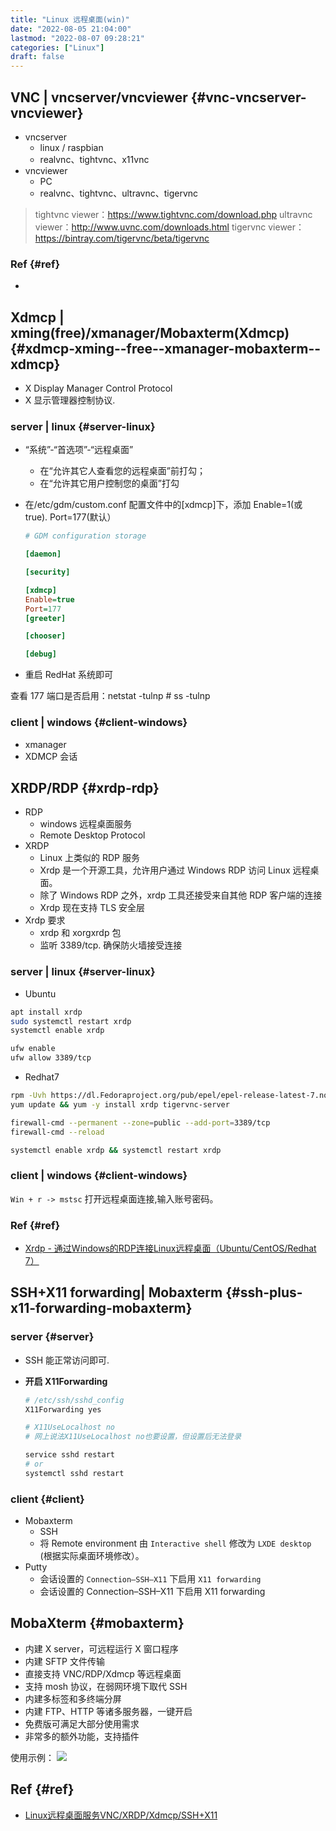 ```yaml
---
title: "Linux 远程桌面(win)"
date: "2022-08-05 21:04:00"
lastmod: "2022-08-07 09:28:21"
categories: ["Linux"]
draft: false
---
```


## VNC | vncserver/vncviewer {#vnc-vncserver-vncviewer}

-   vncserver
    -   linux / raspbian
    -   realvnc、tightvnc、x11vnc
-   vncviewer
    -   PC
    -   realvnc、tightvnc、ultravnc、tigervnc

> tightvnc viewer：<https://www.tightvnc.com/download.php>
> ultravnc viewer：<http://www.uvnc.com/downloads.html>
> tigervnc viewer：<https://bintray.com/tigervnc/beta/tigervnc>


### Ref {#ref}

-


## Xdmcp | xming(free)/xmanager/Mobaxterm(Xdmcp) {#xdmcp-xming--free--xmanager-mobaxterm--xdmcp}

-   X Display Manager Control Protocol
-   X 显示管理器控制协议.


### server | linux {#server-linux}

-   “系统”-“首选项”-“远程桌面”
    -   在“允许其它人查看您的远程桌面”前打勾；
    -   在“允许其它用户控制您的桌面”打勾
-   在/etc/gdm/custom.conf 配置文件中的[xdmcp]下，添加 Enable=1(或 true). Port=177(默认）

    ```cfg
    # GDM configuration storage

    [daemon]

    [security]

    [xdmcp]
    Enable=true
    Port=177
    [greeter]

    [chooser]

    [debug]
    ```
-   重启 RedHat 系统即可

查看 177 端口是否启用：netstat -tulnp # ss -tulnp


### client | windows {#client-windows}

-   xmanager
-   XDMCP 会话


## XRDP/RDP {#xrdp-rdp}

-   RDP
    -   windows 远程桌面服务
    -   Remote Desktop Protocol
-   XRDP
    -   Linux 上类似的 RDP 服务
    -   Xrdp 是一个开源工具，允许用户通过 Windows RDP 访问 Linux 远程桌面。
    -   除了 Windows RDP 之外，xrdp 工具还接受来自其他 RDP 客户端的连接
    -   Xrdp 现在支持 TLS 安全层
-   Xrdp 要求
    -   xrdp 和 xorgxrdp 包
    -   监听 3389/tcp. 确保防火墙接受连接


### server | linux {#server-linux}

-   Ubuntu

<!--listend-->

```bash
apt install xrdp
sudo systemctl restart xrdp
systemctl enable xrdp

ufw enable
ufw allow 3389/tcp
```

-   Redhat7

<!--listend-->

```bash
rpm -Uvh https://dl.Fedoraproject.org/pub/epel/epel-release-latest-7.noarch.rpm
yum update && yum -y install xrdp tigervnc-server

firewall-cmd --permanent --zone=public --add-port=3389/tcp
firewall-cmd --reload

systemctl enable xrdp && systemctl restart xrdp
```


### client | windows {#client-windows}

`Win + r -> mstsc` 打开远程桌面连接,输入账号密码。


### Ref {#ref}

-   [Xrdp - 通过Windows的RDP连接Linux远程桌面（Ubuntu/CentOS/Redhat 7）](https://www.linuxidc.com/Linux/2018-10/155073.htm)


## SSH+X11 forwarding| Mobaxterm {#ssh-plus-x11-forwarding-mobaxterm}


### server {#server}

-   SSH 能正常访问即可.
-   **开启 X11Forwarding**

    ```bash
    # /etc/ssh/sshd_config
    X11Forwarding yes

    # X11UseLocalhost no
    # 网上说法X11UseLocalhost no也要设置，但设置后无法登录

    service sshd restart
    # or
    systemctl sshd restart
    ```


### client {#client}

-   Mobaxterm
    -   SSH
    -   将 Remote environment 由 `Interactive shell` 修改为 `LXDE desktop` (根据实际桌面环境修改）。
-   Putty
    -   会话设置的 `Connection–SSH–X11` 下启用 `X11 forwarding`
    -   会话设置的 Connection–SSH–X11 下启用 X11 forwarding


## MobaXterm {#mobaxterm}

-   内建 X server，可远程运行 X 窗口程序
-   内建 SFTP 文件传输
-   直接支持 VNC/RDP/Xdmcp 等远程桌面
-   支持 mosh 协议，在弱网环境下取代 SSH
-   内建多标签和多终端分屏
-   内建 FTP、HTTP 等诸多服务器，一键开启
-   免费版可满足大部分使用需求
-   非常多的额外功能，支持插件

使用示例：
![](http://ww4.sinaimg.cn/large/90fd3da6gw1f89dqjg4oyj20qk0ez7ac.jpg)


## Ref {#ref}

-   [Linux远程桌面服务VNC/XRDP/Xdmcp/SSH+X11](https://blog.csdn.net/zbgjhy88/article/details/81009222)